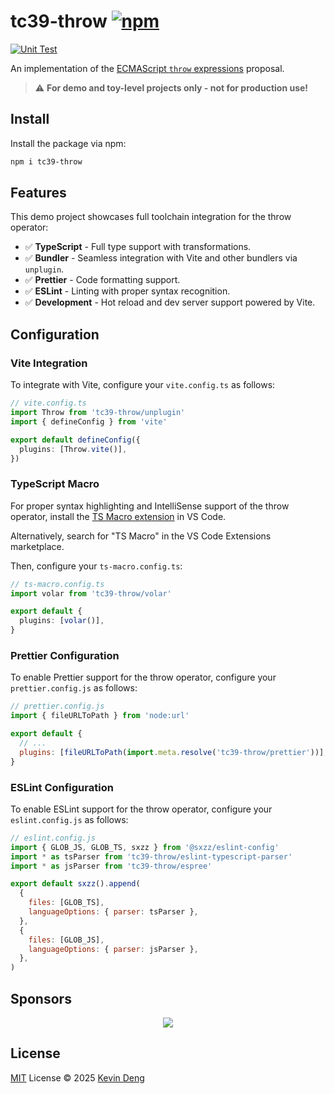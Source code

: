 # tc39-throw [![npm](https://img.shields.io/npm/v/tc39-throw.svg)](https://npmjs.com/package/tc39-throw)

[![Unit Test](https://github.com/sxzz/tc39-throw/actions/workflows/unit-test.yml/badge.svg)](https://github.com/sxzz/tc39-throw/actions/workflows/unit-test.yml)

An implementation of the [ECMAScript `throw` expressions](https://github.com/tc39/proposal-throw-expressions) proposal.

> ⚠️ **For demo and toy-level projects only - not for production use!**

## Install

Install the package via npm:

```bash
npm i tc39-throw
```

## Features

This demo project showcases full toolchain integration for the throw operator:

- ✅ **TypeScript** - Full type support with transformations.
- ✅ **Bundler** - Seamless integration with Vite and other bundlers via `unplugin`.
- ✅ **Prettier** - Code formatting support.
- ✅ **ESLint** - Linting with proper syntax recognition.
- ✅ **Development** - Hot reload and dev server support powered by Vite.

## Configuration

### Vite Integration

To integrate with Vite, configure your `vite.config.ts` as follows:

```typescript
// vite.config.ts
import Throw from 'tc39-throw/unplugin'
import { defineConfig } from 'vite'

export default defineConfig({
  plugins: [Throw.vite()],
})
```

### TypeScript Macro

For proper syntax highlighting and IntelliSense support of the throw operator, install the [TS Macro extension](https://marketplace.visualstudio.com/items?itemName=zhiyuanzmj.vscode-ts-macro) in VS Code.

Alternatively, search for "TS Macro" in the VS Code Extensions marketplace.

Then, configure your `ts-macro.config.ts`:

```typescript
// ts-macro.config.ts
import volar from 'tc39-throw/volar'

export default {
  plugins: [volar()],
}
```

### Prettier Configuration

To enable Prettier support for the throw operator, configure your `prettier.config.js` as follows:

```js
// prettier.config.js
import { fileURLToPath } from 'node:url'

export default {
  // ...
  plugins: [fileURLToPath(import.meta.resolve('tc39-throw/prettier'))],
}
```

### ESLint Configuration

To enable ESLint support for the throw operator, configure your `eslint.config.js` as follows:

```js
// eslint.config.js
import { GLOB_JS, GLOB_TS, sxzz } from '@sxzz/eslint-config'
import * as tsParser from 'tc39-throw/eslint-typescript-parser'
import * as jsParser from 'tc39-throw/espree'

export default sxzz().append(
  {
    files: [GLOB_TS],
    languageOptions: { parser: tsParser },
  },
  {
    files: [GLOB_JS],
    languageOptions: { parser: jsParser },
  },
)
```

## Sponsors

<p align="center">
  <a href="https://cdn.jsdelivr.net/gh/sxzz/sponsors/sponsors.svg">
    <img src='https://cdn.jsdelivr.net/gh/sxzz/sponsors/sponsors.svg'/>
  </a>
</p>

## License

[MIT](./LICENSE) License © 2025 [Kevin Deng](https://github.com/sxzz)
